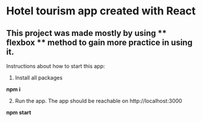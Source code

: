# Hotel tourism app created with React

## This project was made mostly by using ** flexbox ** method to gain more practice in using it.

Instructions about how to start this app:

1. Install all packages

**npm i**

2. Run the app. The app should be reachable on http://localhost:3000

**npm start**
